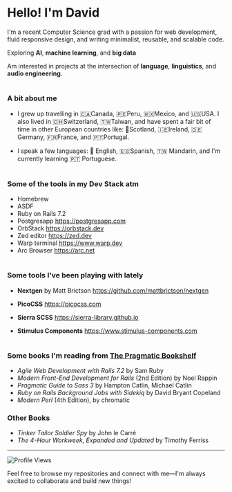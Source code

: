 # Hello! I'm David

I'm a recent Computer Science grad with a passion for web development, fluid responsive design, and writing minimalist, reusable, and scalable code.

Exploring **AI**, **machine learning**, and **big data**

Am interested in projects at the intersection of **language**, **linguistics**, and **audio engineering**.

#

### A bit about me

- I grew up travelling in 🇨🇦Canada, 🇵🇪Peru, 🇲🇽Mexico, and 🇺🇸USA. I also lived in 🇨🇭Switzerland, 🇹🇼Taiwan,
  and have spent a fair bit of time in other European countries like: 🏴󠁧󠁢󠁳󠁣󠁴󠁿Scotland, 🇮🇪Ireland, 🇩🇪Germany, 🇫🇷France, and 🇵🇹Portugal.

- I speak a few languages: :england: English, 🇪🇸Spanish, :taiwan: Mandarin, and I'm currently learning 🇵🇹 Portuguese.

#

### Some of the tools in my Dev Stack atm

- Homebrew
- ASDF
- Ruby on Rails 7.2
- Postgresapp  https://postgresapp.com
- OrbStack  https://orbstack.dev
- Zed editor  https://zed.dev
- Warp terminal  https://www.warp.dev
- Arc Browser  https://arc.net

#

### Some tools I've been playing with lately

- **Nextgen** by Matt Brictson https://github.com/mattbrictson/nextgen
  
- **PicoCSS** https://picocss.com

- **Sierra SCSS** https://sierra-library.github.io

- **Stimulus Components** https://www.stimulus-components.com

#

### Some books I'm reading from [The Pragmatic Bookshelf](https://pragprog.com/categories/)
- *Agile Web Development with Rails 7.2* by Sam Ruby
- *Modern Front-End Development for Rails* (2nd Edition) by Noel Rappin
- *Pragmatic Guide to Sass 3* by Hampton Catlin, Michael Catlin
- *Ruby on Rails Background Jobs with Sidekiq* by David Bryant Copeland
- *Modern Perl* (4th Edition), by chromatic

### Other Books
- *Tinker Tailor Soldier Spy* by John le Carré
- *The 4-Hour Workweek, Expanded and Updated* by Timothy Ferriss

---

![Profile Views](https://komarev.com/ghpvc/?username=dmzstudio)

Feel free to browse my repositories and connect with me—I'm always excited to collaborate and build new things!
